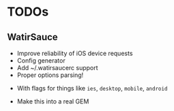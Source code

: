 # TODOs

## WatirSauce
* Improve reliability of iOS device requests
* Config generator
* Add ~/.watirsaucerc support
* Proper options parsing!
 - With flags for things like `ies`, `desktop`, `mobile`, `android`
* Make this into a real GEM
